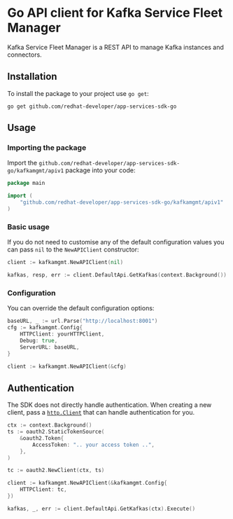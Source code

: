 # Go API client for Kafka Service Fleet Manager

Kafka Service Fleet Manager is a REST API to manage Kafka instances and connectors.

## Installation

To install the package to your project use `go get`:
```shell
go get github.com/redhat-developer/app-services-sdk-go
```

## Usage

### Importing the package

Import the `github.com/redhat-developer/app-services-sdk-go/kafkamgmt/apiv1` package into your code:

```go
package main

import (
    "github.com/redhat-developer/app-services-sdk-go/kafkamgmt/apiv1"
)
```

### Basic usage

If you do not need to customise any of the default configuration values you can pass `nil` to the `NewAPIClient` constructor:

```go
client := kafkamgmt.NewAPIClient(nil)

kafkas, resp, err := client.DefaultApi.GetKafkas(context.Background()).Execute()
```

### Configuration

You can override the default configuration options:

```go
baseURL, _ := url.Parse("http://localhost:8001")
cfg := kafkamgmt.Config{
    HTTPClient: yourHTTPClient,
    Debug: true,
    ServerURL: baseURL,
}

client := kafkamgmt.NewAPIClient(&cfg)
```

## Authentication

The SDK does not directly handle authentication. When creating a new client, pass a [`http.Client`](https://golang.org/pkg/net/http/#Client) that can handle authentication for you.

```go
ctx := context.Background()
ts := oauth2.StaticTokenSource(
    &oauth2.Token{
        AccessToken: ".. your access token ..",
    },
)

tc := oauth2.NewClient(ctx, ts)

client := kafkamgmt.NewAPIClient(&kafkamgmt.Config{
    HTTPClient: tc,
})

kafkas, _, err := client.DefaultApi.GetKafkas(ctx).Execute()
```